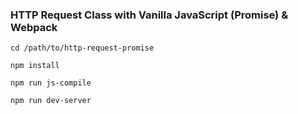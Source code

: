 ### HTTP Request Class with Vanilla JavaScript (Promise) & Webpack

`cd /path/to/http-request-promise`

`npm install`

`npm run js-compile`

`npm run dev-server`